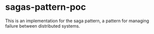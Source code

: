 # sagas-pattern-poc
This is an implementation for the saga pattern, a pattern for managing failure between distributed systems.
